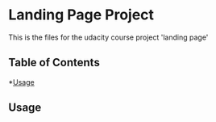 # Landing Page Project
This is the files for the udacity course project 'landing page'
## Table of Contents

*[Usage](#Usage)

## Usage
